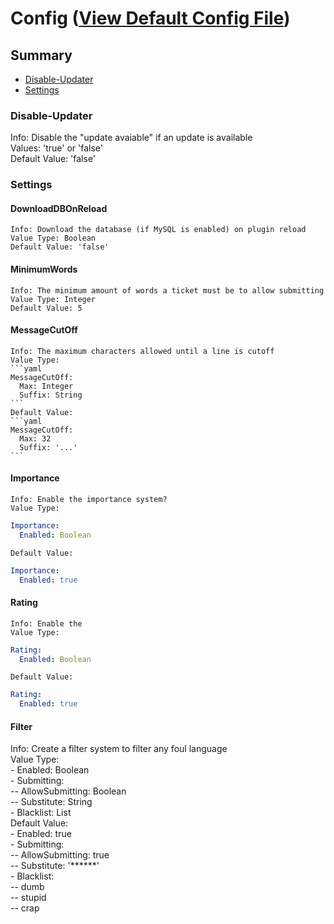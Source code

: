 # Config ([View Default Config File](files/config.yml))

## Summary ##
- [Disable-Updater](#user-content-disable-updater) 
- [Settings](#user-content-settings)

### Disable-Updater ###
  Info: Disable the "update avaiable" if an update is available  
  Values: 'true' or 'false'  
  Default Value: 'false'

### Settings ###
  
  #### DownloadDBOnReload ####
    Info: Download the database (if MySQL is enabled) on plugin reload  
    Value Type: Boolean  
    Default Value: 'false'
  
  #### MinimumWords ####
    Info: The minimum amount of words a ticket must be to allow submitting  
    Value Type: Integer  
    Default Value: 5
  
  #### MessageCutOff ####
    Info: The maximum characters allowed until a line is cutoff  
    Value Type:
    ```yaml
    MessageCutOff:
      Max: Integer  
      Suffix: String
    ```
    Default Value: 
    ```yaml 
    MessageCutOff:
      Max: 32  
      Suffix: '...'
    ```
  
  #### Importance ####
    Info: Enable the importance system?  
    Value Type:   
  ```yaml
  Importance:
    Enabled: Boolean 
  ```
    Default Value:  
  ```yaml
  Importance:
    Enabled: true
  ```
  
  #### Rating ####
    Info: Enable the   
    Value Type:  
  ```yaml
  Rating:
    Enabled: Boolean 
  ```
    Default Value:  
  ```yaml
  Rating:
    Enabled: true
  ``` 
  
  #### Filter ####
  Info: Create a filter system to filter any foul language  
  Value Type:  
  \- Enabled: Boolean  
  \- Submitting:  
    \-- AllowSubmitting: Boolean  
    \-- Substitute: String  
  \- Blacklist: List  
  Default Value:  
  \- Enabled: true  
  \- Submitting:  
    \-- AllowSubmitting: true  
    \-- Substitute: '******'  
  \- Blacklist:  
    \-- dumb  
    \-- stupid  
    \-- crap   
